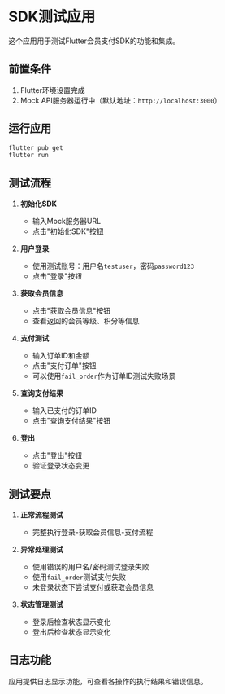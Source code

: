 # SDK测试应用

这个应用用于测试Flutter会员支付SDK的功能和集成。

## 前置条件

1. Flutter环境设置完成
2. Mock API服务器运行中（默认地址：`http://localhost:3000`）

## 运行应用

```bash
flutter pub get
flutter run
```

## 测试流程

1. **初始化SDK**
   - 输入Mock服务器URL
   - 点击"初始化SDK"按钮

2. **用户登录**
   - 使用测试账号：用户名`testuser`，密码`password123`
   - 点击"登录"按钮

3. **获取会员信息**
   - 点击"获取会员信息"按钮
   - 查看返回的会员等级、积分等信息

4. **支付测试**
   - 输入订单ID和金额
   - 点击"支付订单"按钮
   - 可以使用`fail_order`作为订单ID测试失败场景

5. **查询支付结果**
   - 输入已支付的订单ID
   - 点击"查询支付结果"按钮

6. **登出**
   - 点击"登出"按钮
   - 验证登录状态变更

## 测试要点

1. **正常流程测试**
   - 完整执行登录-获取会员信息-支付流程

2. **异常处理测试**
   - 使用错误的用户名/密码测试登录失败
   - 使用`fail_order`测试支付失败
   - 未登录状态下尝试支付或获取会员信息

3. **状态管理测试**
   - 登录后检查状态显示变化
   - 登出后检查状态显示变化

## 日志功能

应用提供日志显示功能，可查看各操作的执行结果和错误信息。